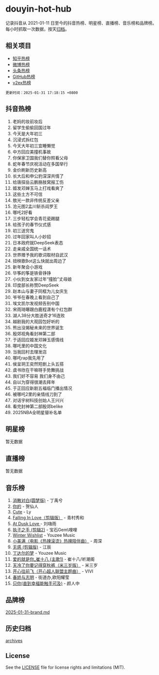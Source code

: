 # douyin-hot-hub

记录抖音从 2021-01-11 日至今的抖音热榜、明星榜、直播榜、音乐榜和品牌榜。每小时抓取一次数据，按天[归档](archives)。

## 相关项目

- [知乎热榜](https://github.com/lonnyzhang423/zhihu-hot-hub)
- [微博热榜](https://github.com/lonnyzhang423/weibo-hot-hub)
- [头条热榜](https://github.com/lonnyzhang423/toutiao-hot-hub)
- [GitHub热榜](https://github.com/lonnyzhang423/github-hot-hub)
- [v2ex热榜](https://github.com/lonnyzhang423/v2ex-hot-hub)


`更新时间：2025-01-31 17:18:15 +0800`

## 抖音热榜

1. 老妈的妆前妆后
1. 留学生偷偷回国过年
1. 今天是大年初三
1. 沉浸式拆红包
1. 今天大年初三宜睡懒觉
1. 中方回应美撞机事故
1. 你保家卫国我们替你照看父母
1. 蛇年春节庆祝活动在多国举行
1. 金价刷新历史新高
1. 长大后和申公豹深深共情了
1. 给唐探岳云鹏胳肢窝报工伤
1. 姬发邓婵玉马上打戏看爽了
1. 这些土方不可信
1. 敖光一款非传统反差父亲
1. 沧元图2孟川斩杀阎罗王
1. 哪吒2好看
1. 三步轻松学会青花瓷踢腿
1. 给孩子的春节仪式感
1. 初三送穷鬼
1. 过年回家叫人小妙招
1. 日本政府就DeepSeek表态
1. 走亲戚全国统一话术
1. 世界赠予我的歌词取材自武汉
1. 扭秧歌Bot这么快就出周边了
1. 新年聚会小游戏
1. 华筝的筝是铁骨铮铮
1. 小伙到女友家过年“撞脸”丈母娘
1. 印度部长称赞DeepSeek
1. 赵本山与妻子同框为儿女庆生
1. 爷爷在春晚上看到自己了
1. 埃文凯尔发视频告别中国
1. 宋雨琦曝跟白鹿程潇有个红包群
1. 湖人38分大胜送奇才16连败
1. 越剧我的大观园包好听的
1. 熊出没揭秘未来的世界诞生
1. 殷郊视角看封神第二部
1. 于适回应姬发邓婵玉感情线
1. 哪吒里的中国文化
1. 当我回村去理发店
1. 哪吒rap我先用了
1. 侯呈玥王奕然短剧上头五搭
1. 虞书欣在干嘛呀手势舞挑战
1. 我们好不容易 我们身不由己
1. 自以为穿得很潮去拜年
1. 于正回应新剧五福临门播出情况
1. 被哪吒2里的亲情线刀到了
1. 对话宇树科技创始人王兴兴
1. 看完封神第二部殷郊belike
1. 2025NBA全明星替补名单

## 明星榜

暂无数据

## 直播榜

暂无数据

## 音乐榜

1. [消散对白(圆梦版)](https://sf6-cdn-tos.douyinstatic.com/obj/tos-cn-ve-2774/og4jB5I5IizzoZVAAAzWgBMAsMDWoArfwBOiFs) - 丁禹兮
1. [你的](https://sf5-hl-cdn-tos.douyinstatic.com/obj/tos-cn-ve-2774/oYuIeKf42jB7sEV6B2upMdpYAgfrQWj0FeRegh) - 贺仙人
1. [Cute](https://sf5-hl-cdn-tos.douyinstatic.com/obj/tos-cn-ve-2774/o4IbIzHWKAAB4wsS5qMBRiiAlEBGTpQRNfFvuo) - Ly
1. [Falling In Love（剪辑版）](https://sf5-hl-cdn-tos.douyinstatic.com/obj/tos-cn-ve-2774/o8ajpA8zzgBPahbBIO8AcKGBLJezFCRd1wfP9f) - 青村秀和
1. [ At Dusk  Love ](https://sf5-hl-cdn-tos.douyinstatic.com/obj/tos-cn-ve-2774/o8CrpCf5CaYgI4ZrtQgMQAFEfuGqNnRSDQAPBc) - 刘嗨雨
1. [执子之手 (剪辑2)](https://sf5-hl-cdn-tos.douyinstatic.com/obj/tos-cn-ve-2774/oUoZLQjCc31XzqsBnBQUNgeKtYPBcgbFDwtfcu) - 宝石Gem\哩哩
1. [Winter Wishlist](https://sf5-hl-cdn-tos.douyinstatic.com/obj/tos-cn-ve-2774/oIIgUOeamCFCVAzxN6MFRLIBlLGpUqQxeeHrLE) - Youzee Music
1. [小美满（电影《热辣滚烫》热辣陪伴曲）](https://sf5-hl-cdn-tos.douyinstatic.com/obj/tos-cn-ve-2774/o0GAn2lSgfZIDUgtevCGDQYnFg4CwnrBaxbTZL) - 周深
1. [无感 (剪辑版)](https://sf5-hl-cdn-tos.douyinstatic.com/obj/tos-cn-ve-2774/o0eIsUzJBDlQaQFC5OFlgbMEZC1TFYBftOBn6p) - 江辰
1. [丁达尔的梦](https://sf5-hl-cdn-tos.douyinstatic.com/obj/tos-cn-ve-2774/oMU3WirUZBVQkAC9ccG5P2IQirziZM2RTInUY) - Youzee Music
1. [爱的就是你_崔十八 (主歌1)](https://sf5-hl-cdn-tos.douyinstatic.com/obj/tos-cn-ve-2774/oI5BO5DhFZ6UTcNCnZaOCBLtZ7WIMQGfgnXf5E) - 崔十八/听潮阁
1. [天冷了你要记得穿秋裤（米三岁版）](https://sf5-hl-cdn-tos.douyinstatic.com/obj/tos-cn-ve-2774/oQlIwVIDWiZ6BQilAorS7MA0AgCkQDvcZAdm1) - 米三岁
1. [开心往前飞（开心超人联盟主题曲）](https://sf5-hl-cdn-tos.douyinstatic.com/obj/tos-cn-ve-2774/9d8fb7c82cf1421fb93a9fe925275e0a) - VIVI
1. [春娇与志明](https://sf5-hl-cdn-tos.douyinstatic.com/obj/tos-cn-ve-2774/e530d8fceb7044b39707d7f9ff54add1) - 街道办,欧阳耀莹
1. [只你(直到幸福能触手可及)](https://sf5-hl-cdn-tos.douyinstatic.com/obj/tos-cn-ve-2774/o0lBkRDzFTeaVSUz3ZZSCBVtZ5DIMQGfgmEAuE) - 颜人中

## 品牌榜

[2025-01-31-brand.md](archives/2025-01-31-brand.md)

## 历史归档

[archives](archives)

## License

See the [LICENSE](LICENSE) file for license rights and limitations (MIT).
